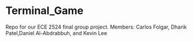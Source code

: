 Terminal_Game
=============

Repo for our ECE 2524 final group project. Members: Carlos Folgar, Dharik Patel,Daniel Al-Abdrabbuh, and Kevin Lee
